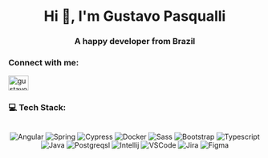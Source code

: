 <h1 align="center">Hi 👋, I'm Gustavo Pasqualli</h1>
<h3 align="center">A happy developer from Brazil</h3>

<h3 align="left">Connect with me:</h3>
<p align="left">
<a href="https://linkedin.com/in/gustavopasqualli" target="blank"><img align="center" src="https://raw.githubusercontent.com/rahuldkjain/github-profile-readme-generator/master/src/images/icons/Social/linked-in-alt.svg" alt="gustavopasqualli" height="30" width="40" /></a>
</p>

<h3>💻 Tech Stack:</h3>
     <br/>
  <div align="center">
  <img src="https://img.shields.io/badge/java-%23ED8B00.svg?style=for-the-badge&logo=openjdk&logoColor=white" alt="Angular" />
  <img src="https://img.shields.io/badge/Spring%20Boot-6DB33F?logo=springboot&logoColor=fff" alt="Spring" />
  <img src="https://img.shields.io/badge/Cypress-69D3A7?logo=cypress&logoColor=fff" alt="Cypress" />
  <img src="https://img.shields.io/badge/Docker-2496ED?logo=docker&logoColor=fff" alt="Docker" />
  <img src="https://img.shields.io/badge/Sass-C69?logo=sass&logoColor=fff" alt="Sass" />
  <img src="https://img.shields.io/badge/Bootstrap-7952B3?logo=bootstrap&logoColor=fff" alt="Bootstrap" />
  <img src="https://img.shields.io/badge/TypeScript-3178C6?logo=typescript&logoColor=fff" alt="Typescript" />
  <img src="https://img.shields.io/badge/Java-%23ED8B00.svg?logo=openjdk&logoColor=white" alt="Java" />
  <img src="https://img.shields.io/badge/Postgres-%23316192.svg?logo=postgresql&logoColor=white" alt="Postgreqsl" />
  <img src="https://img.shields.io/badge/IntelliJIDEA-000000.svg?logo=intellij-idea&logoColor=white" alt="Intellij" />
  <img src="https://custom-icon-badges.demolab.com/badge/Visual%20Studio%20Code-0078d7.svg?logo=vsc&logoColor=white" alt="VSCode" />
  <img src="https://img.shields.io/badge/Jira-0052CC?logo=jira&logoColor=fff" alt="Jira" />
  <img src="https://img.shields.io/badge/Figma-F24E1E?logo=figma&logoColor=white" alt="Figma" />

  </div>
  <div align="center"> 
  </div>
